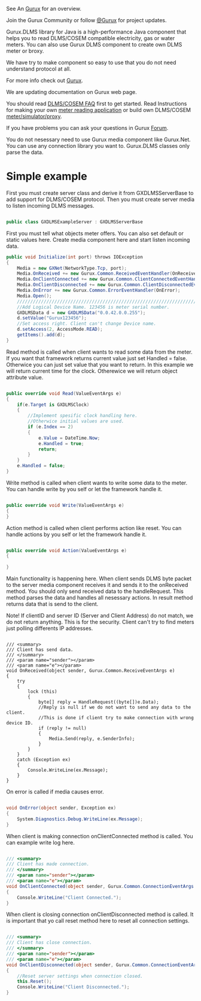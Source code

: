 See An [Gurux](http://www.gurux.org/ "Gurux") for an overview.

Join the Gurux Community or follow [@Gurux](http://twitter.com/guruxorg "@Gurux") for project updates.

Gurux.DLMS library for Java is a high-performance Java component that helps you to read DLMS/COSEM compatible electricity, gas or water meters. You can also use Gurux DLMS component to create own DLMS meter or broxy.

We have try to make component so easy to use that you do not need understand protocol at all.

For more info check out [Gurux](http://www.gurux.org/ "Gurux").

We are updating documentation on Gurux web page. 

You should read [DLMS/COSEM FAQ](http://www.gurux.org/index.php?q=DLMSCOSEMFAQ) first to get started. Read Instructions for making your own [meter reading application](http://www.gurux.org/index.php?q=DLMSIntro) or build own 
DLMS/COSEM [meter/simulator/proxy](http://www.gurux.org/index.php?q=OwnDLMSMeter).

If you have problems you can ask your questions in Gurux [Forum](http://www.gurux.org/forum).

You do not nesessary need to use Gurux media component like Gurux.Net. 
You can use any connection library you want to.
Gurux.DLMS classes only parse the data.


Simple example
=========================== 
First you must create server class and derive it from GXDLMSServerBase to add support for DLMS/COSEM protocol.
Then you must create server media to listen incoming DLMS messages.


```c#

public class GXDLMSExampleServer : GXDLMSServerBase

```

First you must tell what objects meter offers.
You can also set default or static values here.
Create media component here and start listen incoming data.

```c#
public void Initialize(int port) throws IOException
{
	Media = new GXNet(NetworkType.Tcp, port);
    Media.OnReceived += new Gurux.Common.ReceivedEventHandler(OnReceived);
    Media.OnClientConnected += new Gurux.Common.ClientConnectedEventHandler(OnClientConnected);
    Media.OnClientDisconnected += new Gurux.Common.ClientDisconnectedEventHandler(OnClientDisconnected);
    Media.OnError += new Gurux.Common.ErrorEventHandler(OnError);
    Media.Open();
    ///////////////////////////////////////////////////////////////////////
    //Add Logical Device Name. 123456 is meter serial number.
    GXDLMSData d = new GXDLMSData("0.0.42.0.0.255");
    d.setValue("Gurux123456");
    //Set access right. Client can't change Device name.
    d.setAccess(2, AccessMode.READ);
    getItems().add(d);
}

```

Read method is called when client wants to read some data from the meter.
If you want that framework returns current value just set Handled = false. 
Otherwice you can just set value that you want to return. 
In this example we will return current time for the clock.
Otherewice we will return object attribute value.

```c#

public override void Read(ValueEventArgs e)
{
    if(e.Target is GXDLMSClock)
    {
        //Implement spesific clock handling here.    
        //Otherwice initial values are used.      
        if (e.Index == 2)
        {
            e.Value = DateTime.Now;
            e.Handled = true;
            return;
        }
    }
    e.Handled = false;
}

```

Write method is called when client wants to write some data to the meter.
You can handle write by you self or let the framework handle it.

```c#

public override void Write(ValueEventArgs e)
{    
}

```

Action method is called when client performs action like reset.
You can handle actions by you self or let the framework handle it.

```c#

public override void Action(ValueEventArgs e)
{
        
}

```

Main functionality is happening here. When client sends DLMS byte packet to the server
media component receives it and sends it to the onReceived method.
You should only send received data to the handleRequest. This method parses the data and 
handles all nesessary actions. In result method returns data that is send to the client.

Note! If clientID and server ID (Server and Client Address) do not match, we do not return anything.
This is for the security. Client can't try to find meters just polling differents IP addresses.

```

/// <summary>
/// Client has send data.
/// </summary>
/// <param name="sender"></param>
/// <param name="e"></param>
void OnReceived(object sender, Gurux.Common.ReceiveEventArgs e)
{
    try
    {
        lock (this)
        {
            byte[] reply = HandleRequest((byte[])e.Data);
            //Reply is null if we do not want to send any data to the client.
            //This is done if client try to make connection with wrong device ID.
            if (reply != null)
            {
                Media.Send(reply, e.SenderInfo);
            }
        }
    }
    catch (Exception ex)
    {
        Console.WriteLine(ex.Message);
    }
}       

```

On error is called if media causes error.

```c#

void OnError(object sender, Exception ex)
{
    System.Diagnostics.Debug.WriteLine(ex.Message);
}

```

When client is making connection onClientConnected method is called. 
You can example write log here.

```c#

/// <summary>
/// Client has made connection.
/// </summary>
/// <param name="sender"></param>
/// <param name="e"></param>
void OnClientConnected(object sender, Gurux.Common.ConnectionEventArgs e)
{
    Console.WriteLine("Client Connected.");
}

```

When client is closing connection onClientDisconnected method is called. 
It is important that yo call reset method here to reset all connection settings.


```c#

/// <summary>
/// Client has close connection.
/// </summary>
/// <param name="sender"></param>
/// <param name="e"></param>
void OnClientDisconnected(object sender, Gurux.Common.ConnectionEventArgs e)
{
    //Reset server settings when connection closed.
    this.Reset();
    Console.WriteLine("Client Disconnected.");
}
```